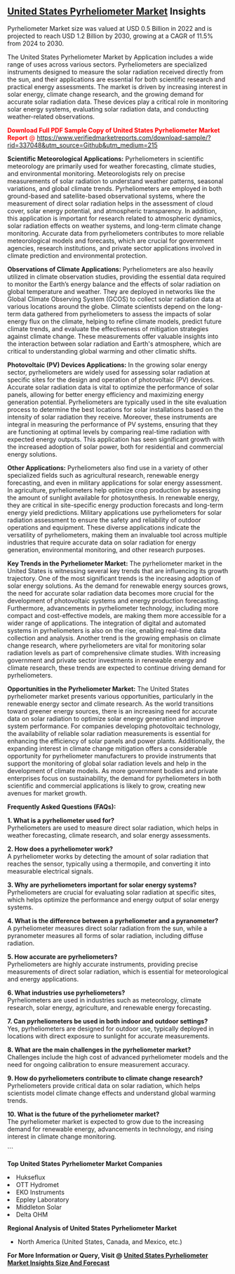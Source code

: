 <h2><a href="https://www.verifiedmarketreports.com/download-sample/?rid=337048&amp;utm_source=Github&amp;utm_medium=215" target="_blank">United States Pyrheliometer Market</a> Insights</h2><p>Pyrheliometer Market size was valued at USD 0.5 Billion in 2022 and is projected to reach USD 1.2 Billion by 2030, growing at a CAGR of 11.5% from 2024 to 2030.</p><p><p>The United States Pyrheliometer Market by Application includes a wide range of uses across various sectors. Pyrheliometers are specialized instruments designed to measure the solar radiation received directly from the sun, and their applications are essential for both scientific research and practical energy assessments. The market is driven by increasing interest in solar energy, climate change research, and the growing demand for accurate solar radiation data. These devices play a critical role in monitoring solar energy systems, evaluating solar radiation data, and conducting weather-related observations.</p><p><p><span class=""><span style="color: #ff0000;"><strong>Download Full PDF Sample Copy of United States Pyrheliometer Market Report</strong> @ </span><a href="https://www.verifiedmarketreports.com/download-sample/?rid=337048&amp;utm_source=Github&amp;utm_medium=215" target="_blank">https://www.verifiedmarketreports.com/download-sample/?rid=337048&amp;utm_source=Github&amp;utm_medium=215</a></span></p></p><p><strong>Scientific Meteorological Applications:</strong> Pyrheliometers in scientific meteorology are primarily used for weather forecasting, climate studies, and environmental monitoring. Meteorologists rely on precise measurements of solar radiation to understand weather patterns, seasonal variations, and global climate trends. Pyrheliometers are employed in both ground-based and satellite-based observational systems, where the measurement of direct solar radiation helps in the assessment of cloud cover, solar energy potential, and atmospheric transparency. In addition, this application is important for research related to atmospheric dynamics, solar radiation effects on weather systems, and long-term climate change monitoring. Accurate data from pyrheliometers contributes to more reliable meteorological models and forecasts, which are crucial for government agencies, research institutions, and private sector applications involved in climate prediction and environmental protection.</p><p><strong>Observations of Climate Applications:</strong> Pyrheliometers are also heavily utilized in climate observation studies, providing the essential data required to monitor the Earth’s energy balance and the effects of solar radiation on global temperature and weather. They are deployed in networks like the Global Climate Observing System (GCOS) to collect solar radiation data at various locations around the globe. Climate scientists depend on the long-term data gathered from pyrheliometers to assess the impacts of solar energy flux on the climate, helping to refine climate models, predict future climate trends, and evaluate the effectiveness of mitigation strategies against climate change. These measurements offer valuable insights into the interaction between solar radiation and Earth's atmosphere, which are critical to understanding global warming and other climatic shifts.</p><p><strong>Photovoltaic (PV) Devices Applications:</strong> In the growing solar energy sector, pyrheliometers are widely used for assessing solar radiation at specific sites for the design and operation of photovoltaic (PV) devices. Accurate solar radiation data is vital to optimize the performance of solar panels, allowing for better energy efficiency and maximizing energy generation potential. Pyrheliometers are typically used in the site evaluation process to determine the best locations for solar installations based on the intensity of solar radiation they receive. Moreover, these instruments are integral in measuring the performance of PV systems, ensuring that they are functioning at optimal levels by comparing real-time radiation with expected energy outputs. This application has seen significant growth with the increased adoption of solar power, both for residential and commercial energy solutions.</p><p><strong>Other Applications:</strong> Pyrheliometers also find use in a variety of other specialized fields such as agricultural research, renewable energy forecasting, and even in military applications for solar energy assessment. In agriculture, pyrheliometers help optimize crop production by assessing the amount of sunlight available for photosynthesis. In renewable energy, they are critical in site-specific energy production forecasts and long-term energy yield predictions. Military applications use pyrheliometers for solar radiation assessment to ensure the safety and reliability of outdoor operations and equipment. These diverse applications indicate the versatility of pyrheliometers, making them an invaluable tool across multiple industries that require accurate data on solar radiation for energy generation, environmental monitoring, and other research purposes.</p><p><strong>Key Trends in the Pyrheliometer Market:</strong> The pyrheliometer market in the United States is witnessing several key trends that are influencing its growth trajectory. One of the most significant trends is the increasing adoption of solar energy solutions. As the demand for renewable energy sources grows, the need for accurate solar radiation data becomes more crucial for the development of photovoltaic systems and energy production forecasting. Furthermore, advancements in pyrheliometer technology, including more compact and cost-effective models, are making them more accessible for a wider range of applications. The integration of digital and automated systems in pyrheliometers is also on the rise, enabling real-time data collection and analysis. Another trend is the growing emphasis on climate change research, where pyrheliometers are vital for monitoring solar radiation levels as part of comprehensive climate studies. With increasing government and private sector investments in renewable energy and climate research, these trends are expected to continue driving demand for pyrheliometers.</p><p><strong>Opportunities in the Pyrheliometer Market:</strong> The United States pyrheliometer market presents various opportunities, particularly in the renewable energy sector and climate research. As the world transitions toward greener energy sources, there is an increasing need for accurate data on solar radiation to optimize solar energy generation and improve system performance. For companies developing photovoltaic technology, the availability of reliable solar radiation measurements is essential for enhancing the efficiency of solar panels and power plants. Additionally, the expanding interest in climate change mitigation offers a considerable opportunity for pyrheliometer manufacturers to provide instruments that support the monitoring of global solar radiation levels and help in the development of climate models. As more government bodies and private enterprises focus on sustainability, the demand for pyrheliometers in both scientific and commercial applications is likely to grow, creating new avenues for market growth.</p><p><strong>Frequently Asked Questions (FAQs):</strong></p><p><strong>1. What is a pyrheliometer used for?</strong><br>Pyrheliometers are used to measure direct solar radiation, which helps in weather forecasting, climate research, and solar energy assessments.</p><p><strong>2. How does a pyrheliometer work?</strong><br>A pyrheliometer works by detecting the amount of solar radiation that reaches the sensor, typically using a thermopile, and converting it into measurable electrical signals.</p><p><strong>3. Why are pyrheliometers important for solar energy systems?</strong><br>Pyrheliometers are crucial for evaluating solar radiation at specific sites, which helps optimize the performance and energy output of solar energy systems.</p><p><strong>4. What is the difference between a pyrheliometer and a pyranometer?</strong><br>A pyrheliometer measures direct solar radiation from the sun, while a pyranometer measures all forms of solar radiation, including diffuse radiation.</p><p><strong>5. How accurate are pyrheliometers?</strong><br>Pyrheliometers are highly accurate instruments, providing precise measurements of direct solar radiation, which is essential for meteorological and energy applications.</p><p><strong>6. What industries use pyrheliometers?</strong><br>Pyrheliometers are used in industries such as meteorology, climate research, solar energy, agriculture, and renewable energy forecasting.</p><p><strong>7. Can pyrheliometers be used in both indoor and outdoor settings?</strong><br>Yes, pyrheliometers are designed for outdoor use, typically deployed in locations with direct exposure to sunlight for accurate measurements.</p><p><strong>8. What are the main challenges in the pyrheliometer market?</strong><br>Challenges include the high cost of advanced pyrheliometer models and the need for ongoing calibration to ensure measurement accuracy.</p><p><strong>9. How do pyrheliometers contribute to climate change research?</strong><br>Pyrheliometers provide critical data on solar radiation, which helps scientists model climate change effects and understand global warming trends.</p><p><strong>10. What is the future of the pyrheliometer market?</strong><br>The pyrheliometer market is expected to grow due to the increasing demand for renewable energy, advancements in technology, and rising interest in climate change monitoring.</p>```</p><p><strong>Top United States Pyrheliometer Market Companies</strong></p><div data-test-id=""><p><li>Hukseflux</li><li> OTT Hydromet</li><li> EKO Instruments</li><li> Eppley Laboratory</li><li> Middleton Solar</li><li> Delta OHM</li></p><div><strong>Regional Analysis of&nbsp;United States Pyrheliometer Market</strong></div><ul><li dir="ltr"><p dir="ltr">North America&nbsp;(United States, Canada, and Mexico, etc.)</p></li></ul><p><strong>For More Information or Query, Visit @&nbsp;</strong><strong><a href="https://www.verifiedmarketreports.com/product/pyrheliometer-market/?utm_source=Github&amp;utm_medium=215" target="_blank">United States Pyrheliometer Market Insights Size And Forecast</a></strong></p></div>
